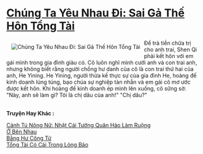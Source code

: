 <a href="https://truyentiki.com/chung-ta-yeu-nhau-di-sai-ga-the-hon-tong-tai.30798/" title="Chúng Ta Yêu Nhau Đi: Sai Gả Thế Hôn Tổng Tài"><h1>Chúng Ta Yêu Nhau Đi: Sai Gả Thế Hôn Tổng Tài</h1></a><div style="display:table"><img align="right" style="float: left; padding: 10px;" src="https://truyentiki.com/a/img/str/src/30798.jpg" alt="Chúng Ta Yêu Nhau Đi: Sai Gả Thế Hôn Tổng Tài">Để trả tiền chữa trị cho anh trai, Shen Qi phải kết hôn với em gái mình trong gia đình giàu có. Cô luôn nghĩ mình cưới anh và con trai anh, nhưng không biết rằng người chồng hư danh của cô là con trai thứ hai của anh, He Yining. He Yining, người thừa kế thực sự của gia đình He, hoàng đế kinh doanh lúng túng, bạo chúa sự nghiệp tàn nhẫn và em gái cô mơ ước được kết hôn. Khi hoàng đế kinh doanh ép mình lên xuống, cô sững sờ: "Này, anh sẽ làm gì? Tôi là chị dâu của anh!" "Chị dâu?"</div><p><br><b>Truyện Hay Khác :</b></p><a href="https://truyentiki.com/canh-tu-nong-nu-nhat-cai-tuong-quan-hao-lam-ruong.30797/" alt="Cảnh Tú Nông Nữ: Nhặt Cái Tướng Quân Hảo Làm Ruộng">Cảnh Tú Nông Nữ: Nhặt Cái Tướng Quân Hảo Làm Ruộng</a><br/><a href="https://github.com/nownovels/truyenhay/tree/master/truyenhay/30396/README.md" alt="Ở Bên Nhau">Ở Bên Nhau</a><br/><a href="https://github.com/nownovels/truyenhay/tree/master/truyenhay/30690/README.md" alt="Bằng Hư Công Tử">Bằng Hư Công Tử</a><br/><a href="https://truyencv2020.blogspot.com/2020/06/tong-tai-co-cai-trong-long-bao.html" alt="Tổng Tài Có Cái Trong Lòng Bảo">Tổng Tài Có Cái Trong Lòng Bảo</a><br/>